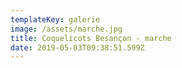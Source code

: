 ```yaml
---
templateKey: galerie
image: /assets/marche.jpg
title: Coquelicots Besançon - marche
date: 2019-05-03T09:38:51.599Z
---
```


